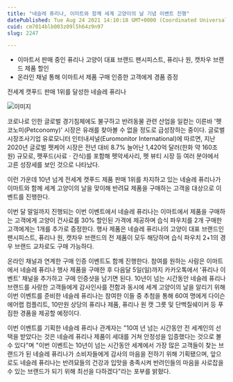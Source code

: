 ```yaml
---
title: "네슬레 퓨리나, 이미트와 함께 세계 고양이의 날 기념 이벤트 진행"
datePublished: Tue Aug 24 2021 14:10:18 GMT+0000 (Coordinated Universal Time)
cuid: cm7014blb003z09l5h64z9n97
slug: 2247

---
```



- 이마트서 판매 중인 퓨리나 고양이 대표 브랜드 팬시피스트, 퓨리나 원, 캣차우 브랜드 제품 할인
- 온라인 채널 통해 이마트서 제품 구매 인증한 고객에게 경품 증정

전세계 캣푸드 판매 1위를 달성한 네슬레 퓨리나

![이미지](https://cdn.hashnode.com/res/hashnode/image/upload/v1739250966219/e9664a36-1ac4-47dc-9f4f-030511bd810c.jpeg)

코로나로 인한 글로벌 경기침체에도 불구하고 반려동물 관련 산업을 일컫는 이른바 '펫코노미(Petconomy)' 시장은 유래를 찾아볼 수 없을 정도로 급성장하는 중이다. 글로벌 시장조사기업 유로모니터 인터내셔널(Euromonitor International)에 따르면, 지난 2020년 글로벌 펫케어 시장은 전년 대비 8.7% 늘어난 1,420억 달러(한화 약 160조 원) 규모로, 펫푸드(사료ㆍ간식)를 포함해 펫악세사리, 펫 뷰티 시장 등 여러 분야에서 고른 성장세를 보인 것으로 나타났다.

이런 가운데 10년 넘게 전세계 캣푸드 제품 판매 1위를 차지하고 있는 네슬레 퓨리나가 이마트와 함께 세계 고양이의 날을 맞이해 반려묘 제품을 구매하는 고객을 대상으로 이벤트를 진행한다.

이번 달 말일까지 진행되는 이번 이벤트에서 네슬레 퓨리나는 이마트에서 제품을 구매하는 고객에게 고양이 건사료를 30% 할인된 가격에 제공하며 습식 파우치를 2개 구매한 고객에게는 1개를 추가로 증정한다. 행사 제품은 네슬레 퓨리나의 고양이 대표 브랜드인 팬시피스트, 퓨리나 원, 캣차우 브랜드의 전 제품이 모두 해당하며 습식 파우치 2+1의 경우 브랜드 교차로도 구매 가능하다.

온라인 채널과 연계한 구매 인증 이벤트도 함께 진행한다. 참여를 원하는 사람은 이마트에서 네슬레 퓨리나 행사 제품을 구매한 후 다음달 5일(일)까지 카카오톡에서 '퓨리나 이벤트' 채널을 추가하고 구매 인증샷을 남기면 된다. 10년이 넘는 시간동안 네슬레 퓨리나 브랜드를 사랑한 고객들에게 감사인사를 전함과 동시에 세계 고양이의 날을 알리기 위해 이번 이벤트를 준비한 네슬레 퓨리나는 참여한 이들 중 추첨을 통해 60여 명에게 다이슨 에어랩 컴플리트, 10만원 상당의 퓨리나 제품, 퓨리나 원 캣 그릇 및 단백질쉐이커 등 푸짐한 경품을 제공할 예정이다.

이번 이벤트를 기획한 네슬레 퓨리나 관계자는 "10여 년 넘는 시간동안 전 세계인의 선택을 받았다는 것은 네슬레 퓨리나 제품이 세대를 거쳐 안정성을 입증했다는 것으로 볼 수 있다"며 "이번 이벤트는 10년이 넘는 시간동안 세계에서 가장 많은 고객들이 찾는 브랜드가 된 네슬레 퓨리나가 소비자들에게 감사의 마음을 전하기 위해 기획됐으며, 앞으로도 네슬레 퓨리나는 반려묘들의 건강과 입맛을 충족시켜 반려인들의 마음을 사로잡을 수 있는 브랜드가 되기 위해 최선을 다하겠다"라는 포부를 밝혔다.